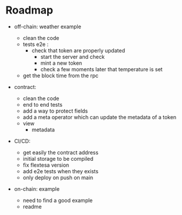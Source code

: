 # Roadmap

- off-chain: weather example
    - clean the code
    - tests e2e :
        - check that token are properly updated
            - start the server and check
            - mint a new token
            - check a few moments later that temperature is set
    - get the block time from the rpc

- contract:
    - clean the code
    - end to end tests 
    - add a way to protect fields
    - add a meta operator which can update the metadata of a token
    - view
        - metadata

- CI/CD:
    - get easily the contract address
    - initial storage to be compiled
    - fix flextesa version
    - add e2e tests when they exists
    - only deploy on push on main

- on-chain: example
   - need to find a good example
   - readme